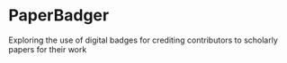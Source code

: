 PaperBadger
===========

Exploring the use of digital badges for crediting contributors to scholarly papers for their work
